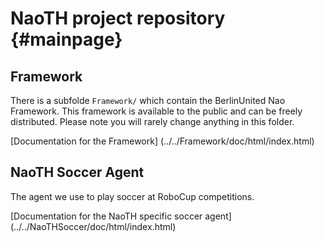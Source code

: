 NaoTH project repository {#mainpage}
========================

Framework
---------

There is a subfolde `Framework/` which contain the BerlinUnited Nao Framework.
This framework is available to the public and can be freely distributed.
Please note you will rarely change anything in this folder.

[Documentation for the Framework] (../../Framework/doc/html/index.html)

NaoTH Soccer Agent
------------------

The agent we use to play soccer at RoboCup competitions.

[Documentation for the NaoTH specific soccer agent] (../../NaoTHSoccer/doc/html/index.html)

